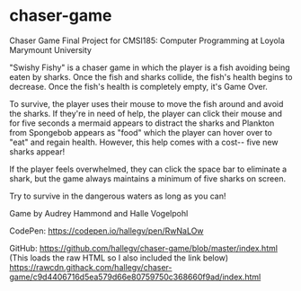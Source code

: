 # chaser-game

Chaser Game Final Project for CMSI185: Computer Programming at Loyola Marymount University

"Swishy Fishy" is a chaser game in which the player is a fish avoiding being eaten by sharks. Once the fish and sharks collide, the fish's health begins to decrease. Once the fish's health is completely empty, it's Game Over.

To survive, the player uses their mouse to move the fish around and avoid the sharks. If they're in need of help, the player can click their mouse and for five seconds a mermaid appears to distract the sharks and Plankton from Spongebob appears as "food" which the player can hover over to "eat" and regain health. However, this help comes with a cost-- five new sharks appear! 

If the player feels overwhelmed, they can click the space bar to eliminate a shark, but the game always maintains a minimum of five sharks on screen.

Try to survive in the dangerous waters as long as you can!

Game by Audrey Hammond and Halle Vogelpohl

CodePen:
https://codepen.io/hallegv/pen/RwNaLOw

GitHub:
https://github.com/hallegv/chaser-game/blob/master/index.html
(This loads the raw HTML so I also included the link below)
https://rawcdn.githack.com/hallegv/chaser-game/c9d4406716d5ea579d66e80759750c368660f9ad/index.html
